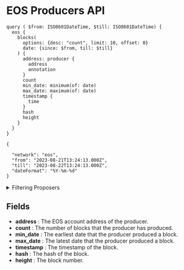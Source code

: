 # EOS Producers API

```
query ( $from: ISO8601DateTime, $till: ISO8601DateTime) {
  eos {
    blocks(
      options: {desc: "count", limit: 10, offset: 0}
      date: {since: $from, till: $till}
    ) {
      address: producer {
        address
        annotation
      }
      count
      min_date: minimum(of: date)
      max_date: maximum(of: date)
      timestamp {
        time
      }
      hash
      height
    }
  }
}

{

  "network": "eos",
  "from": "2023-08-21T13:24:13.000Z",
  "till": "2023-08-22T13:24:13.000Z",
  "dateFormat": "%Y-%m-%d"
}

```

<details><summary>Filtering Proposers</summary>

- **options** : A set of options that can be used to filter the results.
  - **asc** or **desc** : The order of the results, either "asc" (ascending) or "desc" (descending).
  - **limit** : The maximum number of results to return. The default is 10.
  - **offset** : The number of results to skip. The default is 0.
- **date** : A filter that can be used to select blocks produced within a specified date range.

- **blockHash** : A filter that can be used to select blocks with a specific hash.
- **any** : A catch-all filter (OR logic) that can be used to select blocks that match any of the other filters.
- **height** : A filter that can be used to select blocks with a specific height.
- **time** : A filter that can be used to select blocks created within a specified time range.
- **proposer** : A filter that can be used to select blocks produced by a specific producer. The producer's EOS account address can be used to filter the results.


</details>

## Fields

- **address** : The EOS account address of the producer.
- **count** : The number of blocks that the producer has produced.
- **min_date** : The earliest date that the producer produced a block.
- **max_date** : The latest date that the producer produced a block.
- **timestamp** : The timestamp of the block.
- **hash** : The hash of the block.
- **height** : The block number.
